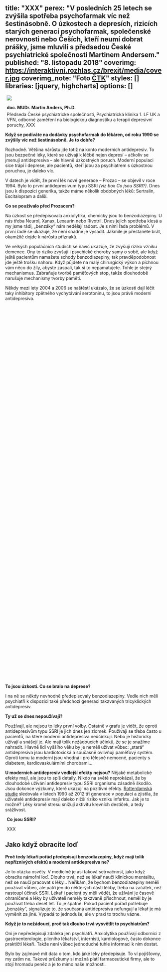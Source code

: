 title: "XXX"
perex: "V posledních 25 letech se zvýšila spotřeba psychofarmak víc než šestinásobně. O úzkostech a depresích, rizicích starých generací psychofarmak, společenské nerovnosti nebo Češích, kteří neumí dobrat prášky, jsme mluvili s předsedou České psychiatrické společnosti Martinem Andersem."
published: "8. listopadu 2018"
coverimg: https://interaktivni.rozhlas.cz/brexit/media/cover.jpg
coverimg_note: "Foto <a href='#'>ČTK</a>"
styles: []
libraries: [jquery, highcharts]
options: []
---

<right><div style="max-width: 200px; margin: 5px"><img src = "https://www.irozhlas.cz/sites/default/files/styles/zpravy_rubrikovy_nahled_vyskovy/public/uploader/img_20181102_111428_181106-174956_jab.jpg?itok=jOYxkJSR"></div>
<div style="margin: 5px"><strong>doc. MUDr. Martin Anders, Ph.D.</strong></div>
<div style="margin: 5px">Předseda České psychiatrické společnosti, Psychiatrická klinika 1. LF UK a VFN, odborné zaměření na biologickou diagnostiku a terapii depresivní poruchy, XXX</div></right>

<strong>Když se podíváte na dodávky psychofarmak do lékáren, od roku 1990 se zvýšily víc než šestinásobně. Je to dobře?</strong>

Rozhodně. Většina nárůstu jde totiž na konto moderních antidepresiv. To jsou bezpečné léky, které se užívají k léčbě nejen depresí – ačkoliv se jmenují antidepresiva – ale
hlavně úzkostných poruch. Moderní populaci sice trápí i deprese, ale pacientů, kteří jdou za psychiatrem s úzkostnou poruchou, je daleko víc.

V datech je vidět, že první lék nové generace – Prozac – se objevil v roce 1994. Bylo to první antidepresivum typu SSRI _(viz box Co jsou SSRI?)_. Dnes jsou k dispozici generika, takže máme několik obdobných léků: Sertralin, Escitalopram a další.

<strong>Co se používalo před Prozacem?</strong>

Na úzkost se předepisovala anxiolytika, chemicky jsou to benzodiazepiny. U nás třeba Neurol, Xanax, Lexaurin nebo Rivotril. Dnes jejich spotřeba klesá a my jsme rádi, „benzáky“ nám nedělají radost. Je s nimi řada problémů. V první řadě se ukazuje, že není snadné je vysadit. Jakmile je přestanete brát, okamžitě dojde k nárůstu příznaků.

Ve velkých populačních studiích se navíc ukazuje, že zvyšují riziko vzniku demence. Ony to riziko zvyšují i psychické choroby samy o sobě, ale když ještě pacientům namažete schody benzodiazepiny, tak pravděpodobnost jde ještě trošku nahoru. Když půjdete na malý chirurgický výkon a píchnou vám něco do žíly, abyste zaspali, tak si to nepamatujete. Tohle je stejný mechanismus. Zabraňuje tvorbě paměťových stop, takže dlouhodobě narušuje mechanismy tvorby paměti.

Někdy mezi lety 2004 a 2006 se naštěstí ukázalo, že se úzkosti dají léčit taky inhibitory zpětného vychytávání serotoninu, to jsou právě moderní antidepresiva.

<div style="max-width: 100%; height: 600px" id="dodavky"></div>

<div style="max-width: 100%; height: 600px" id="dodavkystacked"></div>

<strong>To jsou úzkosti. Co se bralo na deprese?</strong>

I na ně se někdy nevhodně předepisovaly benzodiazepiny. Vedle nich měli psychiatři k dispozici také předchozí generaci takzvaných tricyklických antidepresiv.

<strong>Ty už se dnes nepoužívají?</strong>

Používají, ale nejsou to léky první volby. Ostatně v grafu je vidět, že oproti antidepresivům typu SSRI je jich dnes jen zlomek. Používají se třeba často u pacientů, na které moderní antidepresiva neúčinkují. Nebo je historicky užívají a snášejí je. Ale mají tolik nežádoucích účinků, že se je snažíme nahradit. Hlavně lidi vyššího věku by je neměli užívat vůbec: „stará“ antidepresiva jsou kardiotoxická a současně ovlivňují paměťový systém. Oproti tomu ta moderní jsou vhodná i pro tělesně nemocné, pacienty s diabetem, kardiovaskulárními chorobami…

<strong>U moderních antidepresiv vedlejší efekty nejsou?</strong>
Nějaké metabolické efekty mají, ale jsou to spíš detaily. Nikdo na světě neprokázal, že by dlouhodobé užívání antidepresiv typu SSRI organismu zásadně škodilo. Jsou dokonce výzkumy, které ukazují na pozitivní efekty. [Rotterdamská studie](http://www.erasmus-epidemiology.nl/research/ergo.htm) sledovala v letech 1990 až 2012 tři generace v populaci a zjistila, že uživatelé antidepresiv mají daleko nižší riziko vzniku infarktu. Jak je to možné? Léky kromě stresu snižují aktivitu krevních destiček, a tedy srážlivost.

<right><div style="margin: 5px"><strong>Co jsou SSRI?</strong></div>
<div style="margin: 5px">XXX</div></right>

## Jako když obracíte loď

<strong>Proč tedy lékaři pořád předepisují benzodiazepiny, když mají tolik nepříznivých efektů a moderní antidepresiva ne?</strong>

Je to otázka osvěty. V medicíně je asi taková setrvačnost, jako když obracíte námořní loď. Dlouho trvá, než se lékař naučí klinickou mentalitu, než se naučí pracovat s léky… Neříkám, že bychom benzodiazepiny neměli používat vůbec, ale patří jen do některých částí léčby, třeba na začátek, než nastoupí účinek SSRI. Lékař i pacient by měli vědět, že užívání je časově ohraničené a léky by uživateli neměly takzvaně přischnout, neměl by je používat třeba deset let. To je špatně. Pokud pacient pořád potřebuje „benzáky“, signalizuje to, že současná antidepresiva nefungují a lékař je má vyměnit za jiné. Vypadá to jednoduše, ale v praxi to trochu vázne.

<strong>Když je to nežádoucí, proč tak dlouho trvá vysvětlit to psychiatrům?</strong>

Oni je nepředepisují zdaleka jen psychiatři. Anxiolytika používají odborníci z gastroenterologie, plicního lékařství, internisti, kardiologové, často dokonce praktičtí lékaři. Takže není vůbec jednoduché tuhle informaci k nim dostat.

Bylo by zajímavé mít data o tom, kdo jaké léky předepisuje. To ví pojišťovny, my zatím ne. Takové průzkumy si možná platí farmaceutické firmy, ale to stojí hromadu peněz a je to mimo naše možnosti.

<div style="max-width: 100%; height: 400px" id="prevalence"></div>